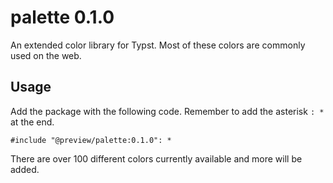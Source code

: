 # palette 0.1.0

An extended color library for Typst. Most of these colors are commonly used on the web.

## Usage

Add the package with the following code. Remember to add the asterisk `: *` at the end.

``` typ
#include "@preview/palette:0.1.0": *
```

There are over 100 different colors currently available and more will be added.
